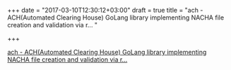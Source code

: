 +++
date = "2017-03-10T12:30:12+03:00"
draft = true
title = "ach - ACH(Automated Clearing House) GoLang library implementing NACHA file creation and validation via r... "

+++

<p><a href="https://t.co/2uHaty85Fs">ach - ACH(Automated Clearing House) GoLang library implementing NACHA file creation and validation via r... </a></p>
